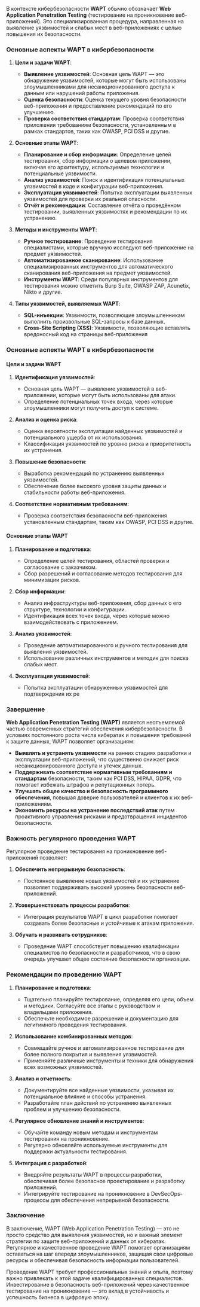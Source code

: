 
 В контексте кибербезопасности **WAPT** обычно обозначает **Web Application Penetration Testing** (тестирование на проникновение веб-приложений). Это специализированная процедура, направленная на выявление уязвимостей и слабых мест в веб-приложениях с целью повышения их безопасности.

### Основные аспекты WAPT в кибербезопасности

1. **Цели и задачи WAPT**:
    
    - **Выявление уязвимостей**: Основная цель WAPT — это обнаружение уязвимостей, которые могут быть использованы злоумышленниками для несанкционированного доступа к данным или нарушений работы приложения.
    - **Оценка безопасности**: Оценка текущего уровня безопасности веб-приложения и предоставление рекомендаций по его улучшению.
    - **Проверка соответствия стандартам**: Проверка соответствия приложения требованиям безопасности, установленным в рамках стандартов, таких как OWASP, PCI DSS и другие.
2. **Основные этапы WAPT**:
    
    - **Планирование и сбор информации**: Определение целей тестирования, сбор информации о целевом приложении, включая его архитектуру, используемые технологии и потенциальные уязвимости.
    - **Анализ уязвимостей**: Поиск и идентификация потенциальных уязвимостей в коде и конфигурации веб-приложения.
    - **Эксплуатация уязвимостей**: Попытка эксплуатации выявленных уязвимостей для проверки их реальной опасности.
    - **Отчёт и рекомендации**: Составление отчёта о проведённом тестировании, выявленных уязвимостях и рекомендации по их устранению.
3. **Методы и инструменты WAPT**:
    
    - **Ручное тестирование**: Проведение тестирования специалистами, которые вручную исследуют веб-приложение на предмет уязвимостей.
    - **Автоматизированное сканирование**: Использование специализированных инструментов для автоматического сканирования веб-приложения на предмет уязвимостей.
    - **Инструменты WAPT**: Среди популярных инструментов для тестирования можно отметить Burp Suite, OWASP ZAP, Acunetix, Nikto и другие.
4. **Типы уязвимостей, выявляемых WAPT**:
    
    - **SQL-инъекции**: Уязвимости, позволяющие злоумышленникам выполнить произвольные SQL-запросы к базе данных.
    - **Cross-Site Scripting (XSS)**: Уязвимости, позволяющие вставлять вредоносный код на страницы веб-приложения
### Основные аспекты WAPT в кибербезопасности

#### Цели и задачи WAPT

1. **Идентификация уязвимостей**:
    
    - Основная цель WAPT — выявление уязвимостей в веб-приложении, которые могут быть использованы для атаки.
    - Определение потенциальных точек входа, через которые злоумышленники могут получить доступ к системе.
2. **Анализ и оценка риска**:
    
    - Оценка вероятности эксплуатации найденных уязвимостей и потенциального ущерба от их использования.
    - Классификация уязвимостей по уровню риска и приоритетность их устранения.
3. **Повышение безопасности**:
    
    - Выработка рекомендаций по устранению выявленных уязвимостей.
    - Обеспечение более высокого уровня защиты данных и стабильности работы веб-приложения.
4. **Соответствие нормативным требованиям**:
    
    - Проверка соответствия безопасности веб-приложения установленным стандартам, таким как OWASP, PCI DSS и другие.

#### Основные этапы WAPT

1. **Планирование и подготовка**:
    
    - Определение целей тестирования, областей проверки и согласование с заказчиком.
    - Сбор разрешений и согласование методов тестирования для минимизации рисков.
2. **Сбор информации**:
    
    - Анализ инфраструктуры веб-приложения, сбор данных о его структуре, технологии и конфигурации.
    - Идентификация всех точек входа, через которые можно взаимодействовать с приложением.
3. **Анализ уязвимостей**:
    
    - Проведение автоматизированного и ручного тестирования для выявления уязвимостей.
    - Использование различных инструментов и методик для поиска слабых мест.
4. **Эксплуатация уязвимостей**:
    
    - Попытка эксплуатации обнаруженных уязвимостей для подтверждения их ре
### Завершение

**Web Application Penetration Testing (WAPT)** является неотъемлемой частью современных стратегий обеспечения кибербезопасности. В условиях постоянного роста числа кибератак и повышения требований к защите данных, WAPT позволяет организациям:

- **Выявлять и устранять уязвимости** на ранних стадиях разработки и эксплуатации веб-приложений, что существенно снижает риск несанкционированного доступа и утечек данных.
- **Поддерживать соответствие нормативным требованиям и стандартам** безопасности, таким как PCI DSS, HIPAA, GDPR, что помогает избежать штрафов и репутационных потерь.
- **Улучшать общее качество и безопасность программного обеспечения**, повышая доверие пользователей и клиентов к их веб-приложениям.
- **Экономить ресурсы на устранение последствий атак** путем проактивного управления рисками и предотвращения инцидентов безопасности.

### Важность регулярного проведения WAPT

Регулярное проведение тестирования на проникновение веб-приложений позволяет:

1. **Обеспечить непрерывную безопасность**:
    
    - Постоянное выявление новых уязвимостей и их устранение позволяет поддерживать высокий уровень безопасности веб-приложений.
2. **Усовершенствовать процессы разработки**:
    
    - Интеграция результатов WAPT в цикл разработки помогает создавать более безопасные и устойчивые к атакам приложения.
3. **Обучать и развивать сотрудников**:
    
    - Проведение WAPT способствует повышению квалификации специалистов по безопасности и разработчиков, что в свою очередь улучшает общее состояние безопасности организации.

### Рекомендации по проведению WAPT

1. **Планирование и подготовка**:
    
    - Тщательно планируйте тестирование, определяя его цели, объем и методики. Согласуйте все этапы с руководством и владельцами приложения.
    - Обеспечьте необходимое разрешение и документацию для легитимного проведения тестирования.
2. **Использование комбинированных методов**:
    
    - Совмещайте ручное и автоматизированное тестирование для более полного покрытия и выявления уязвимостей.
    - Применяйте различные инструменты и техники для обнаружения всех возможных уязвимостей.
3. **Анализ и отчетность**:
    
    - Документируйте все найденные уязвимости, указывая их потенциальное влияние и способы устранения.
    - Разработайте план действий по устранению выявленных проблем и улучшению безопасности.
4. **Регулярное обновление знаний и инструментов**:
    
    - Обучайте команду новым методам и инструментам тестирования на проникновение.
    - Регулярно обновляйте используемые инструменты для поддержки актуальности тестирования.
5. **Интеграция с разработкой**:
    
    - Внедряйте результаты WAPT в процессы разработки, обеспечивая более безопасное проектирование и разработку приложений.
    - Интегрируйте тестирование на проникновение в DevSecOps-процессы для обеспечения непрерывной безопасности.

### Заключение

В заключение, WAPT (Web Application Penetration Testing) — это не просто средство для выявления уязвимостей, но и важный элемент стратегии по защите веб-приложений и данных от кибератак. Регулярное и качественное проведение WAPT помогает организациям оставаться на шаг впереди злоумышленников, защищая свои цифровые ресурсы и обеспечивая безопасность информации пользователей.

Проведение WAPT требует профессиональных знаний и опыта, поэтому важно привлекать к этой задаче квалифицированных специалистов. Инвестирование в безопасность веб-приложений через качественное тестирование на проникновение — это вклад в устойчивость и успешность бизнеса в цифровую эпоху.
